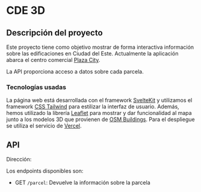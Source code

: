 <h1>CDE 3D</h1>

## Descripción del proyecto

Este proyecto tiene como objetivo mostrar de forma interactiva información sobre las edificaciones en Ciudad del Este. Actualmente la aplicación abarca el centro comercial [Plaza City](https://plaza-city.com/).

La API proporciona acceso a datos sobre cada parcela.

### Tecnologías usadas

La página web está desarrollada con el framework [SvelteKit](https://kit.svelte.dev/) y utilizamos el framework [CSS Tailwind](https://tailwindcss.com/) para estilizar la interfaz de usuario. Además, hemos utilizado la librería [Leaflet](https://leafletjs.com/) para mostrar y dar funcionalidad al mapa junto a los modelos 3D que provienen de [OSM Buildings](https://osmbuildings.org/). Para el despliegue se utiliza el servicio de [Vercel](https://vercel.com/).

## API

Dirección:

Los endpoints disponibles son:

- GET `/parcel`: Devuelve la información sobre la parcela
